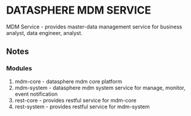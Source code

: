 # DATASPHERE MDM SERVICE

MDM Service - provides master-data management service for business analyst, data engineer, analyst. 

## Notes
### Modules 

1. mdm-core - datasphere mdm core platform
2. mdm-system - datasphere mdm system service for manage, monitor, event notification
3. rest-core - provides restful service for mdm-core
4. rest-system - provides restful service for mdm-system





